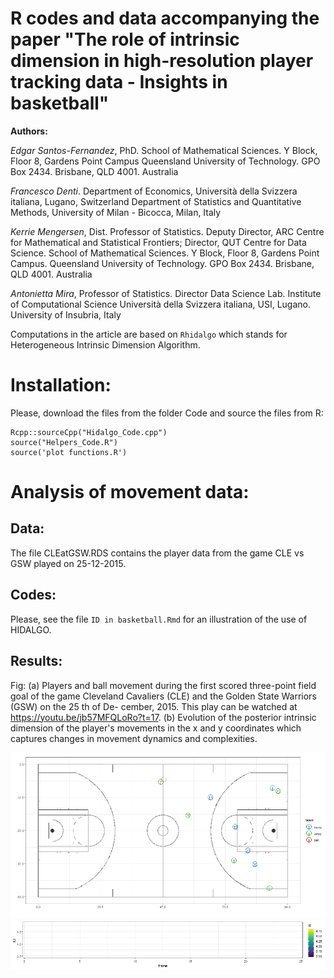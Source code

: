 # R codes and data accompanying the paper "The role of intrinsic dimension in high-resolution player tracking data - Insights in basketball"

__Authors:__

*Edgar Santos-Fernandez*, PhD. School of Mathematical Sciences. Y Block, Floor 8, Gardens Point Campus
Queensland University of Technology. GPO Box 2434. Brisbane, QLD 4001. Australia

*Francesco Denti*. Department of Economics, Università della Svizzera italiana, Lugano, Switzerland
Department of Statistics and Quantitative Methods, University of Milan - Bicocca, Milan, Italy


*Kerrie Mengersen*, Dist. Professor of Statistics. Deputy Director, ARC Centre for Mathematical and Statistical Frontiers;
Director, QUT Centre for Data Science. School of Mathematical Sciences. Y Block, Floor 8, Gardens Point Campus.
Queensland University of Technology. GPO Box 2434. Brisbane, QLD 4001. Australia


*Antonietta Mira*, Professor of Statistics. Director
Data Science Lab. Institute of Computational Science
Università della Svizzera italiana, USI, Lugano.
University of Insubria, Italy


Computations in the article are based on ```Rhidalgo``` which stands for Heterogeneous Intrinsic
Dimension Algorithm.

# Installation:

Please, download the files from the folder Code and source the files from R:

```
Rcpp::sourceCpp("Hidalgo_Code.cpp")
source("Helpers_Code.R")
source('plot functions.R')
```
<!--
```
library(devtools)
install_github("https://github.com/EdgarSantos-Fernandez/id_basketball/Rhidalgo")
```
```
library("Rhidalgo")
```
-->


# Analysis of movement data:

## Data: 

The file CLEatGSW.RDS contains the player data from the game CLE vs GSW played on 25-12-2015.

## Codes:
Please, see the file ```ID in basketball.Rmd``` for an illustration of the use of HIDALGO. 

## Results:

Fig: (a) Players and ball movement during the first scored three-point field goal of the
game Cleveland Cavaliers (CLE) and the Golden State Warriors (GSW) on the 25 th of De-
cember, 2015. This play can be watched at https://youtu.be/jb57MFQLoRo?t=17.
(b) Evolution of the posterior intrinsic dimension of the player's movements in the x and y coordinates which captures changes in movement dynamics and complexities. 

![Alt text](https://github.com/EdgarSantos-Fernandez/id_basketball/blob/master/p15a.gif?raw=true "Title")
![Alt text](https://github.com/EdgarSantos-Fernandez/id_basketball/blob/master/p15b.gif?raw=true "Title")


